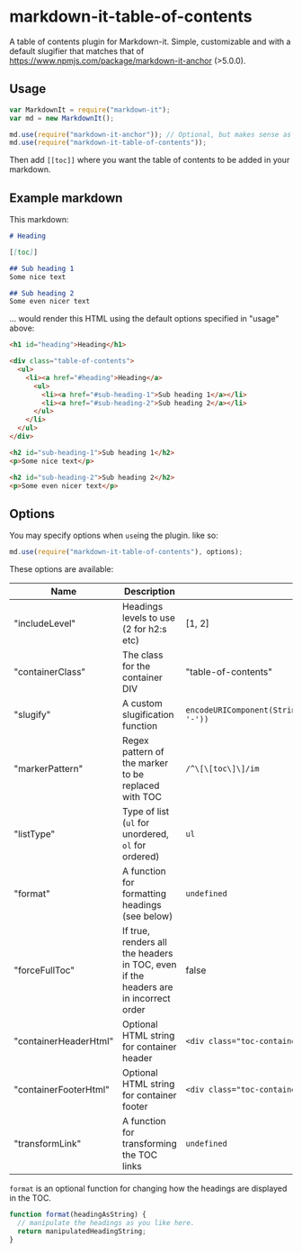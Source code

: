 # markdown-it-table-of-contents
A table of contents plugin for Markdown-it. Simple, customizable and with a default slugifier that matches that of https://www.npmjs.com/package/markdown-it-anchor (>5.0.0).

## Usage

``` javascript
var MarkdownIt = require("markdown-it");
var md = new MarkdownIt();

md.use(require("markdown-it-anchor")); // Optional, but makes sense as you really want to link to something
md.use(require("markdown-it-table-of-contents"));
```

Then add `[[toc]]` where you want the table of contents to be added in your markdown.

## Example markdown

This markdown:
``` markdown
# Heading

[[toc]]

## Sub heading 1
Some nice text

## Sub heading 2
Some even nicer text
```

... would render this HTML using the default options specified in "usage" above:
``` html
<h1 id="heading">Heading</h1>

<div class="table-of-contents">
  <ul>
    <li><a href="#heading">Heading</a>
      <ul>
        <li><a href="#sub-heading-1">Sub heading 1</a></li>
        <li><a href="#sub-heading-2">Sub heading 2</a></li>
      </ul>
    </li>
  </ul>
</div>

<h2 id="sub-heading-1">Sub heading 1</h2>
<p>Some nice text</p>

<h2 id="sub-heading-2">Sub heading 2</h2>
<p>Some even nicer text</p>
```

## Options

You may specify options when `use`ing the plugin. like so:
``` javascript
md.use(require("markdown-it-table-of-contents"), options);
```

These options are available:

Name                   | Description                                                                         | Default
-----------------------|-------------------------------------------------------------------------------------|------------------------------------
"includeLevel"         | Headings levels to use (2 for h2:s etc)                                             | [1, 2]
"containerClass"       | The class for the container DIV                                                     | "table-of-contents"
"slugify"              | A custom slugification function                                                     | `encodeURIComponent(String(s).trim().toLowerCase().replace(/\s+/g, '-'))`
"markerPattern"        | Regex pattern of the marker to be replaced with TOC                                 | `/^\[\[toc\]\]/im`
"listType"             | Type of list (`ul` for unordered, `ol` for ordered)                                 | `ul`
"format"               | A function for formatting headings (see below)                                      | `undefined`
"forceFullToc"         | If true, renders all the headers in TOC, even if the headers are in incorrect order | false
"containerHeaderHtml"  | Optional HTML string for container header                                           | `<div class="toc-container-header">Contents</div>`
"containerFooterHtml"  | Optional HTML string for container footer                                           | `<div class="toc-container-footer">Footer</div>`
"transformLink"        | A function for transforming the TOC links                                           | `undefined`

`format` is an optional function for changing how the headings are displayed in the TOC.
```js
function format(headingAsString) {
  // manipulate the headings as you like here.
  return manipulatedHeadingString;
}
```
